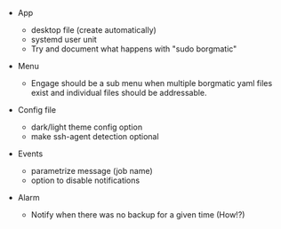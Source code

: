 
- App
  - desktop file (create automatically)
  - systemd user unit
  - Try and document what happens with "sudo borgmatic"

- Menu
  - Engage should be a sub menu when multiple borgmatic
    yaml files exist and individual files should be addressable.

- Config file
  - dark/light theme config option
  - make ssh-agent detection optional

- Events
  - parametrize message (job name)
  - option to disable notifications

- Alarm
  - Notify when there was no backup for a given time (How!?)
